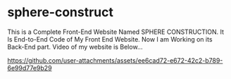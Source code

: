 # sphere-construct
This is a Complete Front-End Website Named SPHERE CONSTRUCTION. It Is End-to-End Code of My Front End Website. Now I am Working on its Back-End part.
Video of my website is Below...



https://github.com/user-attachments/assets/ee6cad72-e672-42c2-b789-6e99d77e9b29


